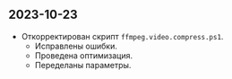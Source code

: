 ## 2023-10-23

- Откорректирован скрипт `ffmpeg.video.compress.ps1`.
  - Исправлены ошибки.
  - Проведена оптимизация.
  - Переделаны параметры.
